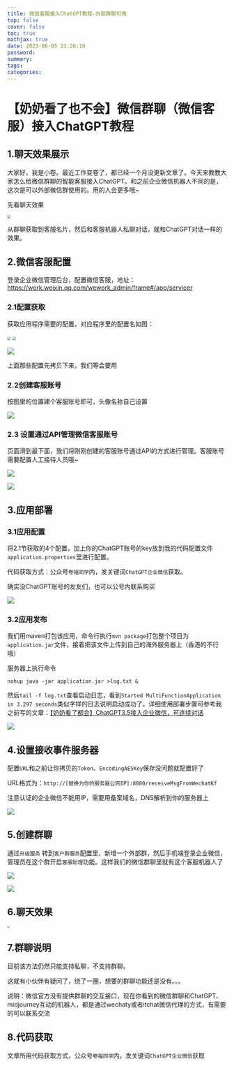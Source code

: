 ```yaml
---
title: 微信客服接入ChatGPT教程-外部群聊可用
top: false
cover: false
toc: true
mathjax: true
date: 2023-06-05 23:26:19
password:
summary:
tags:
categories:
---
```

# 【奶奶看了也不会】微信群聊（微信客服）接入ChatGPT教程

## 1.聊天效果展示

大家好，我是小卷。最近工作变卷了，都已经一个月没更新文章了。今天来教教大家怎么给微信群聊的智能客服接入ChatGPT。和之前企业微信机器人不同的是，这次是可以外部微信群使用的。用的人会更多哦~

先看聊天效果

<img src="https://raw.githubusercontent.com/longbig/hexo-blogs/main/source/img/chatgpt/wechat_kefu/0_3.png" style="zoom: 50%;" />

从群聊获取到客服名片，然后和客服机器人私聊对话，就和ChatGPT对话一样的效果。



## 2.微信客服配置

登录企业微信管理后台，配置微信客服，地址：https://work.weixin.qq.com/wework_admin/frame#/app/servicer

### 2.1配置获取

获取应用程序需要的配置，对应程序里的配置名如图：

<img src="https://raw.githubusercontent.com/longbig/hexo-blogs/main/source/img/chatgpt/wechat_kefu/0_4.png" style="zoom:50%;" />

<img src="https://raw.githubusercontent.com/longbig/hexo-blogs/main/source/img/chatgpt/wechat_kefu/0_5.png" style="zoom:50%;" />

![](https://raw.githubusercontent.com/longbig/hexo-blogs/main/source/img/chatgpt/wechat_kefu/0_6.png)

上面那些配置先拷贝下来，我们等会要用



### 2.2创建客服账号

按图里的位置建个客服账号即可，头像名称自己设置

![](https://raw.githubusercontent.com/longbig/hexo-blogs/main/source/img/chatgpt/wechat_kefu/0_7.png)



### 2.3 设置通过API管理微信客服账号

页面滑到最下面，我们将刚刚创建的客服账号通过API的方式进行管理。客服账号需要配置人工接待人员哦~

![](https://raw.githubusercontent.com/longbig/hexo-blogs/main/source/img/chatgpt/wechat_kefu/0_8.png)

![](https://raw.githubusercontent.com/longbig/hexo-blogs/main/source/img/chatgpt/wechat_kefu/0_9.png)



## 3.应用部署

### 3.1应用配置

将2.1节获取的4个配置，加上你的ChatGPT账号的key放到我的代码配置文件`application.properties`里进行配置。

代码获取方式：公众号`卷福同学`内，发关键词`ChatGPT企业微信`获取。

确实没ChatGPT账号的友友们，也可以公号内联系购买

![](https://raw.githubusercontent.com/longbig/hexo-blogs/main/source/img/chatgpt/wechat_kefu/0_10.png)

### 3.2应用发布

我们用maven打包该应用，命令行执行`mvn package`打包整个项目为`application.jar`文件，接着把该文件上传到自己的海外服务器上（香港的不行哦）

服务器上执行命令

```shell
nohup java -jar application.jar >log.txt &
```

然后`tail -f log.txt`查看启动日志，看到`Started MultiFunctionApplication in 3.297 seconds`类似字样的日志说明启动成功了。详细使用部署步骤可参考我之前写的文章：[【奶奶看了都会】ChatGPT3.5接入企业微信，可连续对话](https://zhuanlan.zhihu.com/p/611555021)

![](https://raw.githubusercontent.com/longbig/hexo-blogs/main/source/img/chatgpt/wechat_kefu/0_11.png)



## 4.设置接收事件服务器

配置`URL`和之前让你拷贝的`Token`、`EncodingAESKey`保存没问题就配置好了

URL格式为：`http://[替换为你的服务器公网IP]:8080/receiveMsgFromWechatKf`

注意认证的企业微信不能用IP，需要用备案域名，DNS解析到你的服务器上

![](https://raw.githubusercontent.com/longbig/hexo-blogs/main/source/img/chatgpt/wechat_kefu/0_12.png)

## 5.创建群聊

通过`升级服务` 转到`客户群服务`配置里，新增一个外部群，然后手机端登录企业微信，管理员在这个群开启`客服助理`功能。这样我们的微信群聊里就有这个客服机器人了

![](https://raw.githubusercontent.com/longbig/hexo-blogs/main/source/img/chatgpt/wechat_kefu/0_13.png)

![](https://raw.githubusercontent.com/longbig/hexo-blogs/main/source/img/chatgpt/wechat_kefu/0_14.png)

## 6.聊天效果

<img src="https://raw.githubusercontent.com/longbig/hexo-blogs/main/source/img/chatgpt/wechat_kefu/0_3.png" style="zoom:33%;" />



## 7.群聊说明

目前该方法仍然只能支持私聊，不支持群聊。

这就有小伙伴有疑问了，绕了一圈，想要的群聊功能还是没有。。。

说明：微信官方没有提供群聊的交互接口，现在你看到的微信群聊和ChatGPT、midjourney互动的机器人，都是通过wechaty或者itchat微信代理的方式，有需要的可以联系交流

## 8.代码获取

文章所用代码获取方式，公众号`卷福同学`内，发关键词`ChatGPT企业微信`获取





